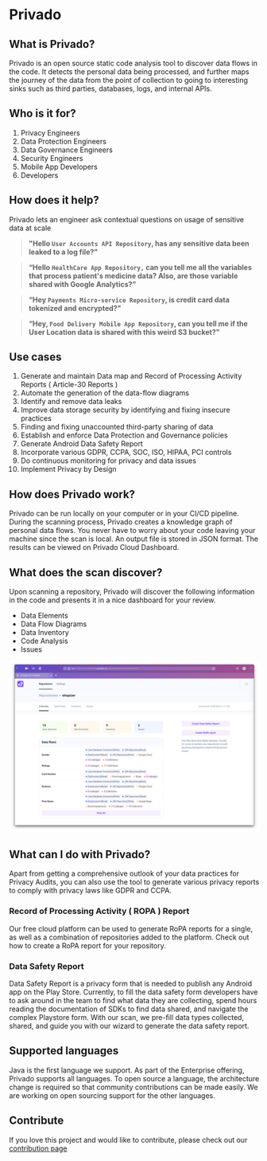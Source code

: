 # Privado

## What is Privado?

Privado is an open source static code analysis tool to discover data flows in the code. It detects the personal data being processed, and further maps the journey of the data from the point of collection to going to interesting sinks such as third parties, databases, logs, and internal APIs.

## Who is it for?

1. Privacy Engineers
2. Data Protection Engineers
3. Data Governance Engineers
4. Security Engineers
5. Mobile App Developers
6. Developers

## How does it help?

Privado lets an engineer ask contextual questions on usage of sensitive data at scale

> **"Hello `User Accounts API Repository`, has any sensitive data been leaked to a log file?"**

> **“Hello `HealthCare App Repository,` can you tell me all the variables that process patient's medicine data? Also, are those variable shared with Google Analytics?”**

> **“Hey `Payments Micro-service Repository`, is credit card data tokenized and encrypted?"**

> **“Hey, `Food Delivery Mobile App Repository`, can you tell me if the User Location data is shared with this weird S3 bucket?"**

## Use cases

1. Generate and maintain Data map and Record of Processing Activity Reports ( Article-30 Reports )
2. Automate the generation of the data-flow diagrams
3. Identify and remove data leaks
4. Improve data storage security by identifying and fixing insecure practices
5. Finding and fixing unaccounted third-party sharing of data
6. Establish and enforce Data Protection and Governance policies
7. Generate Android Data Safety Report
8. Incorporate various GDPR, CCPA, SOC, ISO, HIPAA, PCI controls
9. Do continuous monitoring for privacy and data issues
10. Implement Privacy by Design

## How does Privado work?

Privado can be run locally on your computer or in your CI/CD pipeline. During the scanning process, Privado creates a knowledge graph of personal data flows. You never have to worry about your code leaving your machine since the scan is local. An output file is stored in JSON format. The results can be viewed on Privado Cloud Dashboard.

## What does the scan discover?

Upon scanning a repository, Privado will discover the following information in the code and presents it in a nice dashboard for your review.

* Data Elements
* Data Flow Diagrams
* Data Inventory
* Code Analysis
* Issues

![](<.gitbook/assets/image (11).png>)

## What can I do with Privado?

Apart from getting a comprehensive outlook of your data practices for Privacy Audits, you can also use the tool to generate various privacy reports to comply with privacy laws like GDPR and CCPA.

### Record of Processing Activity ( ROPA ) Report

Our free cloud platform can be used to generate RoPA reports for a single, as well as a combination of repositories added to the platform. Check out how to create a RoPA report for your repository.

### Data Safety Report

Data Safety Report is a privacy form that is needed to publish any Android app on the Play Store. Currently, to fill the data safety form developers have to ask around in the team to find what data they are collecting, spend hours reading the documentation of SDKs to find data shared, and navigate the complex Playstore form. With our scan, we pre-fill data types collected, shared, and guide you with our wizard to generate the data safety report.

## Supported languages

Java is the first language we support. As part of the Enterprise offering, Privado supports all languages. To open source a language, the architecture change is required so that community contributions can be made easily. We are working on open sourcing support for the other languages.

## Contribute

If you love this project and would like to contribute, please check out our [contribution page](extra/contributing.md)
